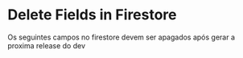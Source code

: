 # Delete Fields in Firestore

Os seguintes campos no firestore devem ser apagados após gerar a proxima release do dev

~~~json

~~~